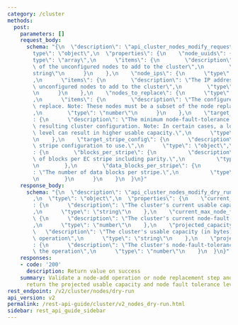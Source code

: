```yaml
---
category: /cluster
methods:
  post:
    parameters: []
    request_body:
      schema: "{\n  \"description\": \"api_cluster_nodes_modify_request_v2\",\n  \"\
        type\": \"object\",\n  \"properties\": {\n    \"node_uuids\": {\n      \"\
        type\": \"array\",\n      \"items\": {\n        \"description\": \"The UUIDs\
        \ of the unconfigured nodes to add to the cluster\",\n        \"type\": \"\
        string\"\n      }\n    },\n    \"node_ips\": {\n      \"type\": \"array\"\
        ,\n      \"items\": {\n        \"description\": \"The IP addresses of the\
        \ unconfigured nodes to add to the cluster\",\n        \"type\": \"string\"\
        \n      }\n    },\n    \"nodes_to_replace\": {\n      \"type\": \"array\"\
        ,\n      \"items\": {\n        \"description\": \"The configured nodes to\
        \ replace. Note: These nodes must be a subset of the node replacement plan.\"\
        ,\n        \"type\": \"number\"\n      }\n    },\n    \"target_max_node_failures\"\
        : {\n      \"description\": \"The minimum node-fault-tolerance level for the\
        \ resulting cluster configuration. Note: In certain cases, a lower node-fault-tolerance\
        \ level can result in higher usable capacity.\",\n      \"type\": \"number\"\
        \n    },\n    \"target_stripe_config\": {\n      \"description\": \"The final\
        \ stripe configuration to use.\",\n      \"type\": \"object\",\n      \"properties\"\
        : {\n        \"blocks_per_stripe\": {\n          \"description\": \"Number\
        \ of blocks per EC stripe including parity.\",\n          \"type\": \"number\"\
        \n        },\n        \"data_blocks_per_stripe\": {\n          \"description\"\
        : \"The number of data blocks per stripe.\",\n          \"type\": \"number\"\
        \n        }\n      }\n    }\n  }\n}"
    response_body:
      schema: "{\n  \"description\": \"api_cluster_nodes_modify_dry_run_response\"\
        ,\n  \"type\": \"object\",\n  \"properties\": {\n    \"current_capacity\"\
        : {\n      \"description\": \"The cluster's current usable capacity (in bytes)\"\
        ,\n      \"type\": \"string\"\n    },\n    \"current_max_node_failures\":\
        \ {\n      \"description\": \"The cluster's current node-fault-tolerance level\"\
        ,\n      \"type\": \"number\"\n    },\n    \"projected_capacity\": {\n   \
        \   \"description\": \"The cluster's usable capacity (in bytes) after the\
        \ operation\",\n      \"type\": \"string\"\n    },\n    \"projected_max_node_failures\"\
        : {\n      \"description\": \"The cluster's node-fault-tolerance level after\
        \ the operation\",\n      \"type\": \"number\"\n    }\n  }\n}"
    responses:
    - code: '200'
      description: Return value on success
    summary: Validate a node-add operation or node replacement step and, if it succeeds,
      return the projected usable capacity and node fault tolerance level.
rest_endpoint: /v2/cluster/nodes/dry-run
api_version: v2
permalink: /rest-api-guide/cluster/v2_nodes_dry-run.html
sidebar: rest_api_guide_sidebar
---
```

